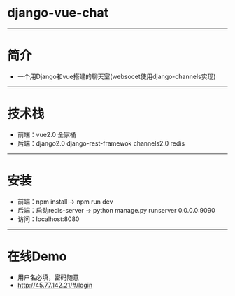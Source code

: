 # django-vue-chat
---

# 简介
- 一个用Django和vue搭建的聊天室(websocet使用django-channels实现)

---

# 技术栈
- 前端：vue2.0 全家桶
- 后端：django2.0 django-rest-framewok channels2.0 redis

---
# 安装
- 前端：npm install ->  npm run dev
- 后端：启动redis-server -> python manage.py runserver 0.0.0.0:9090
- 访问：localhost:8080

---
# 在线Demo
- 用户名必填，密码随意
- http://45.77.142.21/#/login
